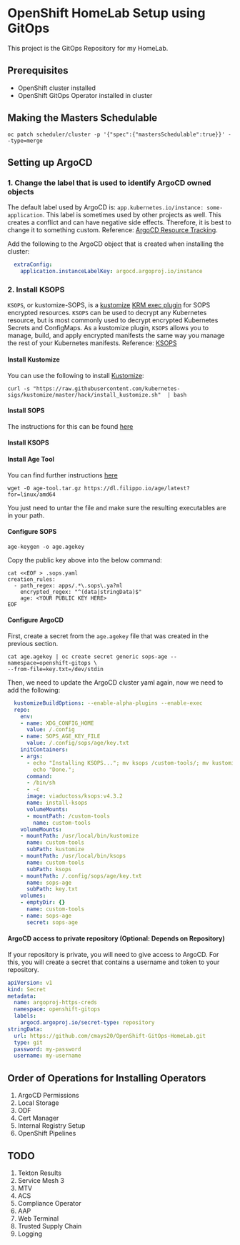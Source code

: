 # OpenShift HomeLab Setup using GitOps

This project is the GitOps Repository for my HomeLab.

## Prerequisites 

- OpenShift cluster installed
- OpenShift GitOps Operator installed in cluster

## Making the Masters Schedulable

```shell
oc patch scheduler/cluster -p '{"spec":{"mastersSchedulable":true}}' --type=merge
```

## Setting up ArgoCD

### 1. Change the label that is used to identify ArgoCD owned objects

The default label used by ArgoCD is: `app.kubernetes.io/instance: some-application`.
This label is sometimes used by other projects as well. This creates a conflict and can have negative side effects.
Therefore, it is best to change it to something custom.  Reference: [ArgoCD Resource Tracking](https://argo-cd.readthedocs.io/en/latest/user-guide/resource_tracking/).

Add the following to the ArgoCD object that is created when installing the cluster:
```yaml
  extraConfig:
    application.instanceLabelKey: argocd.argoproj.io/instance
```

### 2. Install KSOPS

`KSOPS`, or kustomize-SOPS, is a [kustomize](https://github.com/kubernetes-sigs/kustomize/) 
[KRM exec plugin](https://kubectl.docs.kubernetes.io/guides/extending_kustomize/exec_krm_functions/) 
for SOPS encrypted resources. `KSOPS` can be used to decrypt any Kubernetes resource, 
but is most commonly used to decrypt encrypted Kubernetes Secrets and ConfigMaps. 
As a kustomize plugin, `KSOPS` allows you to manage, build, 
and apply encrypted manifests the same way you manage the rest of your Kubernetes manifests.
Reference: [KSOPS](https://github.com/viaduct-ai/kustomize-sops)

#### Install Kustomize

You can use the following to install [Kustomize](https://kubectl.docs.kubernetes.io/installation/kustomize/binaries/):
```shell
curl -s "https://raw.githubusercontent.com/kubernetes-sigs/kustomize/master/hack/install_kustomize.sh"  | bash
```

#### Install SOPS

The instructions for this can be found [here](https://github.com/getsops/sops/releases)

#### Install KSOPS



#### Install Age Tool

You can find further instructions [here](https://github.com/FiloSottile/age#installation)
```shell
wget -O age-tool.tar.gz https://dl.filippo.io/age/latest?for=linux/amd64
```
You just need to untar the file and make sure the resulting executables are in your path.

#### Configure SOPS

```shell
age-keygen -o age.agekey
```

Copy the public key above into the below command:
```shell
cat <<EOF > .sops.yaml
creation_rules:
  - path_regex: apps/.*\.sops\.ya?ml
    encrypted_regex: "^(data|stringData)$"
    age: <YOUR PUBLIC KEY HERE>
EOF
```

#### Configure ArgoCD

First, create a secret from the `age.agekey` file that was created in the previous section.
```shell
cat age.agekey | oc create secret generic sops-age --namespace=openshift-gitops \
--from-file=key.txt=/dev/stdin
```

Then, we need to update the ArgoCD cluster yaml again, now we need to add the following:
```yaml
  kustomizeBuildOptions: --enable-alpha-plugins --enable-exec
  repo:
    env:
    - name: XDG_CONFIG_HOME
      value: /.config
    - name: SOPS_AGE_KEY_FILE
      value: /.config/sops/age/key.txt
    initContainers:
    - args:
      - echo "Installing KSOPS..."; mv ksops /custom-tools/; mv kustomize /custom-tools/;
        echo "Done.";
      command:
      - /bin/sh
      - -c
      image: viaductoss/ksops:v4.3.2
      name: install-ksops
      volumeMounts:
      - mountPath: /custom-tools
        name: custom-tools
    volumeMounts:
    - mountPath: /usr/local/bin/kustomize
      name: custom-tools
      subPath: kustomize
    - mountPath: /usr/local/bin/ksops
      name: custom-tools
      subPath: ksops
    - mountPath: /.config/sops/age/key.txt
      name: sops-age
      subPath: key.txt
    volumes:
    - emptyDir: {}
      name: custom-tools
    - name: sops-age
      secret: sops-age
```

#### ArgoCD access to private repository (Optional: Depends on Repository)

If your repository is private, you will need to give access to ArgoCD.  For this,
you will create a secret that contains a username and token to your repository.

```yaml
apiVersion: v1
kind: Secret
metadata:
  name: argoproj-https-creds
  namespace: openshift-gitops
  labels:
    argocd.argoproj.io/secret-type: repository
stringData:
  url: https://github.com/cmays20/OpenShift-GitOps-HomeLab.git
  type: git
  password: my-password
  username: my-username
```

## Order of Operations for Installing Operators

1. ArgoCD Permissions
2. Local Storage
3. ODF
4. Cert Manager
5. Internal Registry Setup
6. OpenShift Pipelines


## TODO

1. Tekton Results
2. Service Mesh 3
3. MTV
4. ACS
5. Compliance Operator
6. AAP
7. Web Terminal
8. Trusted Supply Chain
9. Logging